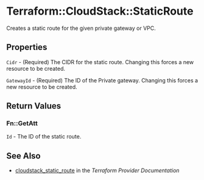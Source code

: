 # Terraform::CloudStack::StaticRoute

Creates a static route for the given private gateway or VPC.

## Properties

`Cidr` - (Required) The CIDR for the static route. Changing this forces
a new resource to be created.

`GatewayId` - (Required) The ID of the Private gateway. Changing this forces
a new resource to be created.


## Return Values

### Fn::GetAtt

`Id` - The ID of the static route.

## See Also

* [cloudstack_static_route](https://www.terraform.io/docs/providers/cloudstack/r/static_route.html) in the _Terraform Provider Documentation_